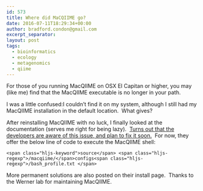 ```yaml
---
id: 573
title: Where did MaCQIIME go?
date: 2016-07-11T18:29:34+00:00
author: bradford.condon@gmail.com
excerpt_separator: 
layout: post
tags:
  - bioinformatics
  - ecology
  - metagenomics
  - qiime
---
```

For those of you running MacQIIME on OSX El Capitan or higher, you may (like me) find that the MacQIIME executable is no longer in your path.

I was a little confused:I couldn&#8217;t find it on my system, although I still had my MacQIIME installation in the default location.  What gives?



After reinstalling MacQIIME with no luck, I finally looked at the documentation (serves me right for being lazy).  [Turns out that the developers are aware of this issue, and plan to fix it soon.](http://www.wernerlab.org/software/macqiime/macqiime-installation)  For now, they offer the below line of code to execute the MacQIIME shell:

<pre class="prettyprint hljs-dark"><code class="hljs gradle">&lt;span class="hljs-keyword">source&lt;/span> &lt;span class="hljs-regexp">/macqiime/&lt;/span>configs&lt;span class="hljs-regexp">/bash_profile.txt &lt;/span>
</code></pre>

More permanent solutions are also posted on their install page.  Thanks to the Werner lab for maintaining MacQIIME.
